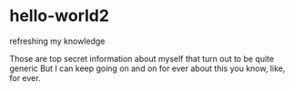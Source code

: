 # hello-world2
refreshing my knowledge

Those are top secret information about myself that turn out to be quite generic
But I can keep going on and on for ever about this you know, like, for ever.
